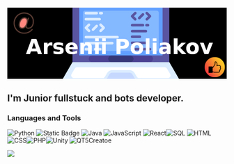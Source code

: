 ![Header](https://github.com/PirateWar2022/PirateWar2022/blob/ebadc5c84449c85a649ea41605e3d5e9e483354b/assets/Untitled.png)

## I'm Junior fullstuck and bots developer.  

### Languages and Tools
![Python](https://img.shields.io/badge/Python-black?style=for-the-badge&logo=python) ![Static Badge](https://img.shields.io/badge/:badgeContent?style=django) ![Java](https://img.shields.io/badge/Java-black?style=for-the-badge&logo=Java) ![JavaScript](https://img.shields.io/badge/Java-black?style=for-the-badge&logo=JavaScript) ![React](https://img.shields.io/badge/Java-black?style=for-the-badge&logo=React)![SQL](https://img.shields.io/badge/MySQL-black?style=for-the-badge&logo=MySql) ![HTML](https://img.shields.io/badge/HTML-black?style=for-the-badge&logo=html) ![CSS](https://img.shields.io/badge/CSS-black?style=for-the-badge&logo=css)![PHP](https://img.shields.io/badge/PHP-black?style=for-the-badge&logo=php)![Unity](https://img.shields.io/badge/Unity-black?style=for-the-badge&logo=unity) ![QT5Creatoe](https://img.shields.io/badge/QtCreator-black?style=for-the-badge&logo=Qt) 


![](https://media.giphy.com/media/BgKEiHf1xNV0h6IcSX/giphy.gif)
